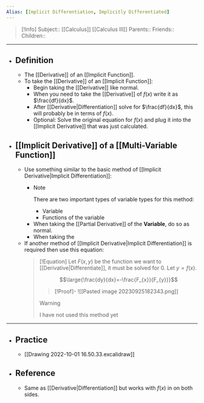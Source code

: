```yaml
---
Alias: [Implicit Differentiation, Implicitly Differentiated]
---
```

> [!Info]
> Subject:: [[Calculus]] [[Calculus III]]
> Parents:: 
> Friends:: 
> Children:: 
---
- ## Definition
	- The [[Derivative]] of an [[Implicit Function]].
	- To take the [[Derivative]] of an [[Implicit Function]]:
		- Begin taking the [[Derivative]] like normal.
		- When you need to take the [[Derivative]] of $f(x)$ write it as $\frac{df}{dx}$.
		- After [[Derivative|Differentiation]] solve for $\frac{df}{dx}$, this will probably be in terms of $f(x)$.
		- Optional: Solve the original equation for $f(x)$ and plug it into the [[Implicit Derivative]] that was just calculated.
- ## [[Implicit Derivative]] of a [[Multi-Variable Function]]
	- Use something similar to the basic method of [[Implicit Derivative|Implicit Differentiation]]:
		- > [!Note]
		  > There are two important types of variable types for this method:
		  > - Variable
		  > - Functions of the variable
		- When taking the [[Partial Derivative]] of the **Variable**, do so as normal.
		- When taking the 
	- If another method of [[Implicit Derivative|Implicit Differentiation]] is required then use this equation:
	  > [!Equation]
	  > Let $F(x,y)$ be the function we want to [[Derivative|Differentiate]], it must be solved for $0$.
	  > Let $y=f(x)$.
	  > 
	  > $$\large{\frac{dy}{dx}=-\frac{F_{x}}{F_{y}}}$$
	  > > [!Proof]-
	  > > ![[Pasted image 20230925182343.png]]
	  > 
	  > > [!Warning]
	  > > I have not used this method yet
---
- ## Practice
	- [[Drawing 2022-10-01 16.50.33.excalidraw]]
- ## Reference
	- Same as [[Derivative|Differentiation]] but works with $f(x)$ in on both sides.